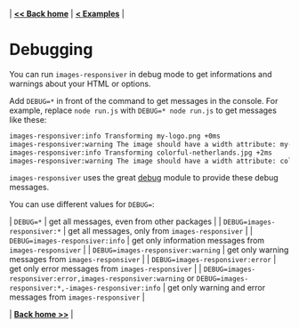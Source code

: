 | **[<< Back home](/images-responsiver/#documentation)** | **[< Examples](/images-responsiver/examples.html)** |

# Debugging

You can run `images-responsiver` in debug mode to get informations and warnings about your HTML or options.

Add `DEBUG=*` in front of the command to get messages in the console. For example, replace `node run.js` with `DEBUG=* node run.js` to get messages like these:

```bash
images-responsiver:info Transforming my-logo.png +0ms
images-responsiver:warning The image should have a width attribute: my-logo.png +0ms
images-responsiver:info Transforming colorful-netherlands.jpg +2ms
images-responsiver:warning The image should have a width attribute: colorful-netherlands.jpg +1ms
```

`images-responsiver` uses the great [debug](https://github.com/visionmedia/debug) module to provide these debug messages.

You can use different values for `DEBUG=`:

| `DEBUG=*` | get all messages, even from other packages |
| `DEBUG=images-responsiver:*` | get all messages, only from `images-responsiver` |
| `DEBUG=images-responsiver:info` | get only information messages from `images-responsiver` |
| `DEBUG=images-responsiver:warning` | get only warning messages from `images-responsiver` |
| `DEBUG=images-responsiver:error` | get only error messages from `images-responsiver` |
| `DEBUG=images-responsiver:error,images-responsiver:warning` or `DEBUG=images-responsiver:*,-images-responsiver:info` | get only warning and error messages from `images-responsiver` |

| **[Back home >>](/images-responsiver/#documentation)** |
